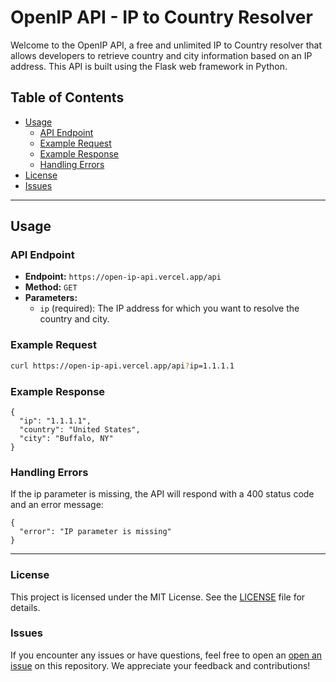 # OpenIP API - IP to Country Resolver

Welcome to the OpenIP API, a free and unlimited IP to Country resolver that allows developers to retrieve country and city information based on an IP address. This API is built using the Flask web framework in Python.

## Table of Contents

- [Usage](#usage)
  - [API Endpoint](#api-endpoint)
  - [Example Request](#example-request)
  - [Example Response](#example-response)
  - [Handling Errors](#handling-errors)
- [License](#license)
- [Issues](#issues)

---

## Usage

### API Endpoint

- **Endpoint:** `https://open-ip-api.vercel.app/api`
- **Method:** `GET`
- **Parameters:**
  - `ip` (required): The IP address for which you want to resolve the country and city.

### Example Request

```bash
curl https://open-ip-api.vercel.app/api?ip=1.1.1.1
``` 

### Example Response
```
{
  "ip": "1.1.1.1",
  "country": "United States",
  "city": "Buffalo, NY"
}

```

### Handling Errors
If the ip parameter is missing, the API will respond with a 400 status code and an error message:
``` 
{
  "error": "IP parameter is missing"
}

```

---

### License

This project is licensed under the MIT License. See the [LICENSE](LICENSE) file for details.

### Issues
If you encounter any issues or have questions, feel free to open an [open an issue](https://github.com/ajdev05/OpenIP-API/issues) on this repository. We appreciate your feedback and contributions!
